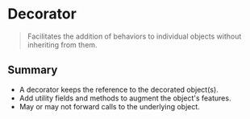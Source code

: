 # Decorator

> Facilitates the addition of behaviors to individual objects without inheriting from them.

## Summary

- A decorator keeps the reference to the decorated object(s).
- Add utility fields and methods to augment the object's features.
- May or may not forward calls to the underlying object.

